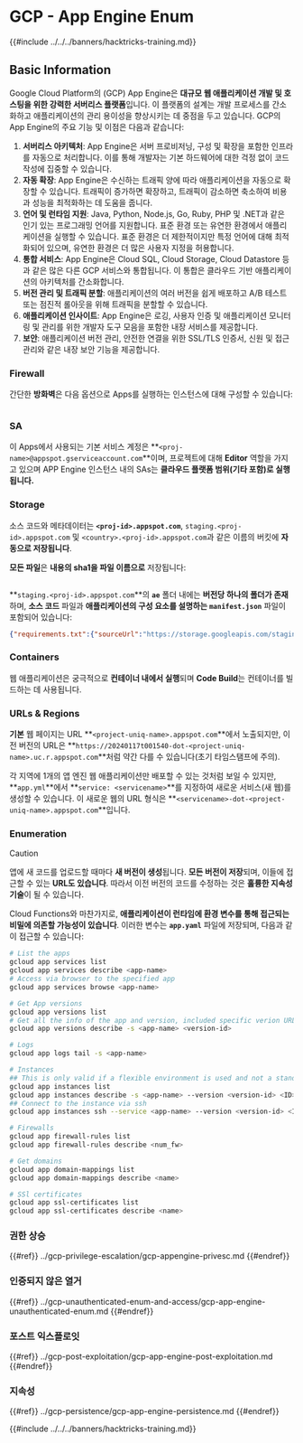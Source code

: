 # GCP - App Engine Enum

{{#include ../../../banners/hacktricks-training.md}}

## Basic Information <a href="#reviewing-app-engine-configurations" id="reviewing-app-engine-configurations"></a>

Google Cloud Platform의 (GCP) App Engine은 **대규모 웹 애플리케이션 개발 및 호스팅을 위한 강력한 서버리스 플랫폼**입니다. 이 플랫폼의 설계는 개발 프로세스를 간소화하고 애플리케이션의 관리 용이성을 향상시키는 데 중점을 두고 있습니다. GCP의 App Engine의 주요 기능 및 이점은 다음과 같습니다:

1. **서버리스 아키텍처**: App Engine은 서버 프로비저닝, 구성 및 확장을 포함한 인프라를 자동으로 처리합니다. 이를 통해 개발자는 기본 하드웨어에 대한 걱정 없이 코드 작성에 집중할 수 있습니다.
2. **자동 확장**: App Engine은 수신하는 트래픽 양에 따라 애플리케이션을 자동으로 확장할 수 있습니다. 트래픽이 증가하면 확장하고, 트래픽이 감소하면 축소하여 비용과 성능을 최적화하는 데 도움을 줍니다.
3. **언어 및 런타임 지원**: Java, Python, Node.js, Go, Ruby, PHP 및 .NET과 같은 인기 있는 프로그래밍 언어를 지원합니다. 표준 환경 또는 유연한 환경에서 애플리케이션을 실행할 수 있습니다. 표준 환경은 더 제한적이지만 특정 언어에 대해 최적화되어 있으며, 유연한 환경은 더 많은 사용자 지정을 허용합니다.
4. **통합 서비스**: App Engine은 Cloud SQL, Cloud Storage, Cloud Datastore 등과 같은 많은 다른 GCP 서비스와 통합됩니다. 이 통합은 클라우드 기반 애플리케이션의 아키텍처를 간소화합니다.
5. **버전 관리 및 트래픽 분할**: 애플리케이션의 여러 버전을 쉽게 배포하고 A/B 테스트 또는 점진적 롤아웃을 위해 트래픽을 분할할 수 있습니다.
6. **애플리케이션 인사이트**: App Engine은 로깅, 사용자 인증 및 애플리케이션 모니터링 및 관리를 위한 개발자 도구 모음을 포함한 내장 서비스를 제공합니다.
7. **보안**: 애플리케이션 버전 관리, 안전한 연결을 위한 SSL/TLS 인증서, 신원 및 접근 관리와 같은 내장 보안 기능을 제공합니다.

### Firewall

간단한 **방화벽**은 다음 옵션으로 Apps를 실행하는 인스턴스에 대해 구성할 수 있습니다:

<figure><img src="../../../images/image (246).png" alt=""><figcaption></figcaption></figure>

### SA

이 Apps에서 사용되는 기본 서비스 계정은 **`<proj-name>@appspot.gserviceaccount.com`**이며, 프로젝트에 대해 **Editor** 역할을 가지고 있으며 APP Engine 인스턴스 내의 SAs는 **클라우드 플랫폼 범위(기타 포함)로 실행됩니다.**

### Storage

소스 코드와 메타데이터는 **`<proj-id>.appspot.com`**, `staging.<proj-id>.appspot.com` 및 `<country>.<proj-id>.appspot.com`과 같은 이름의 버킷에 **자동으로 저장됩니다**.

**모든 파일**은 **내용의 sha1을 파일 이름으로** 저장됩니다:

<figure><img src="../../../images/image (82).png" alt=""><figcaption></figcaption></figure>

**`staging.<proj-id>.appspot.com`**의 **`ae`** 폴더 내에는 **버전당 하나의 폴더가 존재**하며, **소스 코드** 파일과 **애플리케이션의 구성 요소를 설명하는 `manifest.json`** 파일이 포함되어 있습니다:
```json
{"requirements.txt":{"sourceUrl":"https://storage.googleapis.com/staging.onboarding-host-98efbf97812843.appspot.com/a270eedcbe2672c841251022b7105d340129d108","sha1Sum":"a270eedc_be2672c8_41251022_b7105d34_0129d108"},"main_test.py":{"sourceUrl":"https://storage.googleapis.com/staging.onboarding-host-98efbf97812843.appspot.com/0ca32fd70c953af94d02d8a36679153881943f32","sha1Sum":"0ca32fd7_0c953af9_4d02d8a ...
```
### Containers

웹 애플리케이션은 궁극적으로 **컨테이너 내에서 실행**되며 **Code Build**는 컨테이너를 빌드하는 데 사용됩니다.

### URLs & Regions

**기본** 웹 페이지는 URL **`<project-uniq-name>.appspot.com`**에서 노출되지만, 이전 버전의 URL은 **`https://20240117t001540-dot-<project-uniq-name>.uc.r.appspot.com`**처럼 약간 다를 수 있습니다(초기 타임스탬프에 주의).

각 지역에 1개의 앱 엔진 웹 애플리케이션만 배포할 수 있는 것처럼 보일 수 있지만, **`app.yml`**에서 **`service: <servicename>`**를 지정하여 새로운 서비스(새 웹)를 생성할 수 있습니다. 이 새로운 웹의 URL 형식은 **`<servicename>-dot-<project-uniq-name>.appspot.com`**입니다.

### Enumeration

> [!CAUTION]
> 앱에 새 코드를 업로드할 때마다 **새 버전이 생성**됩니다. **모든 버전이 저장**되며, 이들에 접근할 수 있는 **URL도 있습니다**. 따라서 이전 버전의 코드를 수정하는 것은 **훌륭한 지속성 기술**이 될 수 있습니다.

Cloud Functions와 마찬가지로, **애플리케이션이 런타임에 환경 변수를 통해 접근되는 비밀에 의존할 가능성이 있습니다**. 이러한 변수는 **`app.yaml`** 파일에 저장되며, 다음과 같이 접근할 수 있습니다:
```bash
# List the apps
gcloud app services list
gcloud app services describe <app-name>
# Access via browser to the specified app
gcloud app services browse <app-name>

# Get App versions
gcloud app versions list
# Get all the info of the app and version, included specific verion URL and the env
gcloud app versions describe -s <app-name> <version-id>

# Logs
gcloud app logs tail -s <app-name>

# Instances
## This is only valid if a flexible environment is used and not a standard one
gcloud app instances list
gcloud app instances describe -s <app-name> --version <version-id> <ID>
## Connect to the instance via ssh
gcloud app instances ssh --service <app-name> --version <version-id> <ID>

# Firewalls
gcloud app firewall-rules list
gcloud app firewall-rules describe <num_fw>

# Get domains
gcloud app domain-mappings list
gcloud app domain-mappings describe <name>

# SSl certificates
gcloud app ssl-certificates list
gcloud app ssl-certificates describe <name>
```
### 권한 상승

{{#ref}}
../gcp-privilege-escalation/gcp-appengine-privesc.md
{{#endref}}

### 인증되지 않은 열거

{{#ref}}
../gcp-unauthenticated-enum-and-access/gcp-app-engine-unauthenticated-enum.md
{{#endref}}

### 포스트 익스플로잇

{{#ref}}
../gcp-post-exploitation/gcp-app-engine-post-exploitation.md
{{#endref}}

### 지속성

{{#ref}}
../gcp-persistence/gcp-app-engine-persistence.md
{{#endref}}

{{#include ../../../banners/hacktricks-training.md}}
